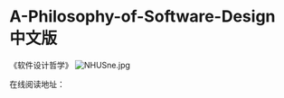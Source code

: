 # A-Philosophy-of-Software-Design 中文版
《软件设计哲学》
![NHUSne.jpg](https://s1.ax1x.com/2020/07/02/NHUSne.jpg)

在线阅读地址：